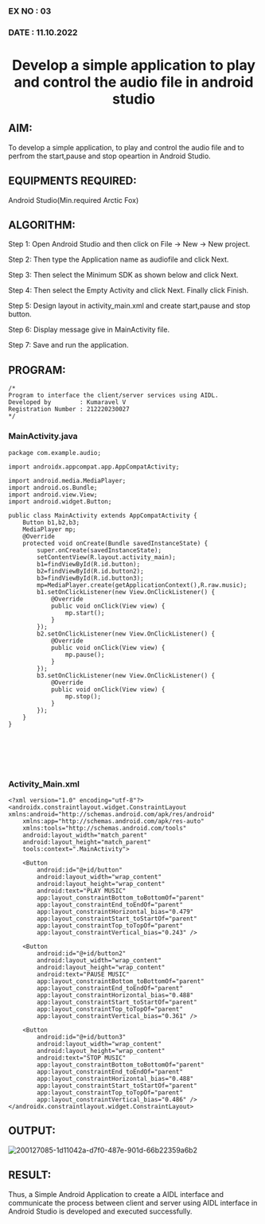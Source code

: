 ### EX NO : 03
### DATE  : 11.10.2022

# <p align="center"> Develop a simple application to play and control the audio file in android studio </p>

## AIM:

To develop a simple application, to play and control the audio file and to perfrom the start,pause and stop opeartion in Android Studio.

## EQUIPMENTS REQUIRED:

Android Studio(Min.required Arctic Fox)

## ALGORITHM:

Step 1: Open Android Studio and then click on File -> New -> New project.

Step 2: Then type the Application name as audiofile and click Next.

Step 3: Then select the Minimum SDK as shown below and click Next.

Step 4: Then select the Empty Activity and click Next. Finally click Finish.

Step 5: Design layout in activity_main.xml and create start,pause and stop button.

Step 6: Display message give in MainActivity file.

Step 7: Save and run the application.

## PROGRAM:
```
/*
Program to interface the client/server services using AIDL.
Developed by        : Kumaravel V
Registration Number : 212220230027
*/
```

### MainActivity.java
```
package com.example.audio;

import androidx.appcompat.app.AppCompatActivity;

import android.media.MediaPlayer;
import android.os.Bundle;
import android.view.View;
import android.widget.Button;

public class MainActivity extends AppCompatActivity {
    Button b1,b2,b3;
    MediaPlayer mp;
    @Override
    protected void onCreate(Bundle savedInstanceState) {
        super.onCreate(savedInstanceState);
        setContentView(R.layout.activity_main);
        b1=findViewById(R.id.button);
        b2=findViewById(R.id.button2);
        b3=findViewById(R.id.button3);
        mp=MediaPlayer.create(getApplicationContext(),R.raw.music);
        b1.setOnClickListener(new View.OnClickListener() {
            @Override
            public void onClick(View view) {
                mp.start();
            }
        });
        b2.setOnClickListener(new View.OnClickListener() {
            @Override
            public void onClick(View view) {
                mp.pause();
            }
        });
        b3.setOnClickListener(new View.OnClickListener() {
            @Override
            public void onClick(View view) {
                mp.stop();
            }
        });
    }
}
```
### <br><br><br><br>Activity_Main.xml
```
<?xml version="1.0" encoding="utf-8"?>
<androidx.constraintlayout.widget.ConstraintLayout xmlns:android="http://schemas.android.com/apk/res/android"
    xmlns:app="http://schemas.android.com/apk/res-auto"
    xmlns:tools="http://schemas.android.com/tools"
    android:layout_width="match_parent"
    android:layout_height="match_parent"
    tools:context=".MainActivity">

    <Button
        android:id="@+id/button"
        android:layout_width="wrap_content"
        android:layout_height="wrap_content"
        android:text="PLAY MUSIC"
        app:layout_constraintBottom_toBottomOf="parent"
        app:layout_constraintEnd_toEndOf="parent"
        app:layout_constraintHorizontal_bias="0.479"
        app:layout_constraintStart_toStartOf="parent"
        app:layout_constraintTop_toTopOf="parent"
        app:layout_constraintVertical_bias="0.243" />

    <Button
        android:id="@+id/button2"
        android:layout_width="wrap_content"
        android:layout_height="wrap_content"
        android:text="PAUSE MUSIC"
        app:layout_constraintBottom_toBottomOf="parent"
        app:layout_constraintEnd_toEndOf="parent"
        app:layout_constraintHorizontal_bias="0.488"
        app:layout_constraintStart_toStartOf="parent"
        app:layout_constraintTop_toTopOf="parent"
        app:layout_constraintVertical_bias="0.361" />

    <Button
        android:id="@+id/button3"
        android:layout_width="wrap_content"
        android:layout_height="wrap_content"
        android:text="STOP MUSIC"
        app:layout_constraintBottom_toBottomOf="parent"
        app:layout_constraintEnd_toEndOf="parent"
        app:layout_constraintHorizontal_bias="0.488"
        app:layout_constraintStart_toStartOf="parent"
        app:layout_constraintTop_toTopOf="parent"
        app:layout_constraintVertical_bias="0.486" />
</androidx.constraintlayout.widget.ConstraintLayout>
```
## OUTPUT:

![200127085-1d11042a-d7f0-487e-901d-66b22359a6b2](https://user-images.githubusercontent.com/75234946/201464020-b2117160-6b3b-45bc-a33b-21a0f5354311.png)


## RESULT:
Thus, a Simple Android Application to create a AIDL interface and communicate the process between client and server using AIDL interface in Android Studio is developed and executed successfully.
